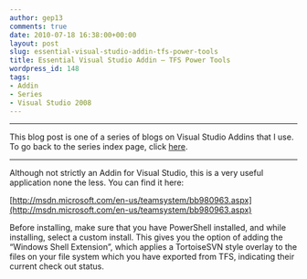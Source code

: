 ```yaml
---
author: gep13
comments: true
date: 2010-07-18 16:38:00+00:00
layout: post
slug: essential-visual-studio-addin-tfs-power-tools
title: Essential Visual Studio Addin – TFS Power Tools
wordpress_id: 148
tags:
- Addin
- Series
- Visual Studio 2008
---
```


* * *

This blog post is one of a series of blogs on Visual Studio Addins that I use. To go back to the series index page, click [here](http://www.gep13.co.uk/blog/?p=146).   

* * *

 

Although not strictly an Addin for Visual Studio, this is a very useful application none the less. You can find it here:

 

[http://msdn.microsoft.com/en-us/teamsystem/bb980963.aspx](http://msdn.microsoft.com/en-us/teamsystem/bb980963.aspx)

 

Before installing, make sure that you have PowerShell installed, and while installing, select a custom install. This gives you the option of adding the “Windows Shell Extension”, which applies a TortoiseSVN style overlay to the files on your file system which you have exported from TFS, indicating their current check out status.
